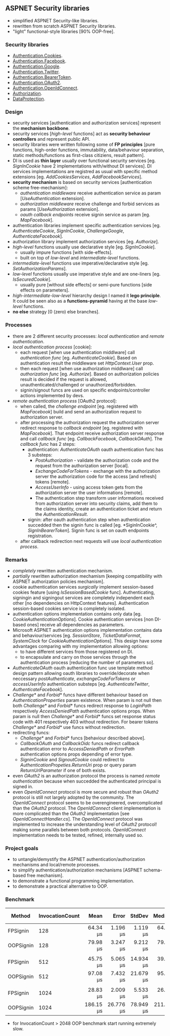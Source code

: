 
## ASPNET Security libraries
- simplified ASPNET Security-like libraries.
- rewritten from scratch ASPNET Security libraries.
- "light" functional-style libraries [90% OOP-free].

### Security libraries
- [Authentication.Cookies](/Security.Authentication.Cookies/).
- [Authentication.Facebook](/Security.Authentication.Facebook/).
- [Authentication.Google](/Security.Authentication.Google/).
- [Authentication.Twitter](/Security.Authentication.Twitter/).
- [Authentication.BearerToken](/Security.Authentication.BearerToken/).
- [Authentication.OAuth2](/Security.Authentication.OAuth/).
- [Authentication.OpenIdConnect](/Security.Authentication.OpenIdConnect/).
- [Authorization](/Security.Authorization/).
- [DataProtection](/Security.DataProtection/).

### Design
- security services [authentication and authorization services] represent the **mechanism backbone**.
- security services [*high-level* functions] act as **security behaviour controllers** and represent public API.
- security libraries were written following some of **FP principles** [pure functions, high-order functions, immutability, data/behaviour separation, static methods/functions as first-class citiziens, result pattern].
- DI is used as **thin layer** usually over functional security services [eg. *SignInCookie* have 2 implementations with/without DI services]. DI services implementations are registred as usual with specific method extensions [eg. *AddCookiesServices*, *AddFacebookServices*].
- **security mechanism** is based on security services [authentication scheme free-mechanism]:
  - *authentication middleware* receive authentication service as param [*UseAuthentication* extension].
  - *authorization middleware* receive challenge and forbid services as params [*UseAuthorization* extension].
  - *oauth callback endpoints* receive signin service as param [eg. *MapFacebook*].
- authentication libraries implement specific authentication services [eg. *AuthenticateCookie*, *SignInCookie*, *ChallengeGoogle*, *AuthenticateFacebook*].
- authorization library implement authorization services [eg. *Authorize*].
- *high-level* functions usually use declarative style [eg. *SignInCookie*].
  - usually impure functions [with side-effects].
  - built on top of *low-level* and *intermediate-level* functions.
- *intermediate-level* functions use imperative/declarative style [eg. *SetAuthorizationParams*].
- *low-level* functions usually use imperative style and are one-liners [eg. *IsSecuredCookie*].
  - usually pure [without side effects] or semi-pure functions [side effects on parameters].
- *high-intermediate-low-level* hierarchy design I named it **lego principle**. It could be seen also as a **functions-pyramid** having at the base *low-level* functions.
- **no else** strategy [0 (zero) else branches].

### Processes
- there are 2 different security processes: *local authentication* and *remote authentication*.
- *local authentication process* [cookie]:
  - each request [when use authentication middlware] call *authentication func* [eg. *AuthenticateCookie*]. Based on authentication result the middleware set *HttpContext.User* prop.
  - then each request [when use authorization middlware] call *authorization func* [eg. *Authorize*]. Based on authorization policies result is decided if the request is allowed, unauthenticated/challenged or unauthorized/forbidden.
  - signin/signout funcs are used on specific endpoints/controller actions implememted by devs.
- *remote authentication process* [OAuth2 protocol]:
  - when called, the *challenge endpoint* [eg. registered with *MapFacebook*] build and send an authorization request to authorization server.
  - after processing the authorization request the authorization server redirect response to *callback endpoint* [eg. registered with *MapFacebook*]. That endpoint receive authorization server response and call *callback func* [eg. *CallbackFacebook*, *CallbackOAuth*]. The *callback func* has 2 steps:
    - authentication: *AuthenticateOAuth* oauth authentication func has 3 substeps:
      * *PostAuthorization* - validate the authorization code and the request from the authorization server [local].
      * *ExchangeCodeForTokens* - exchange with the authorization server the authorization code for the access [and refresh] tokens [remote].
      * *AccessUserInfo* - using access token gets from the authorization server the user informations [remote].
      * The authentication step transform user informations received from authorization server into security claims, add them to the claims identity, create an authentication ticket and return the *AuthenticationResult*.
    - signin: after oauth authentication step when authentication succedded then the signin func is called [eg. *SiginInCookie^, *SignInBearerToken*]. Signin func is set on oauth endpoints registration.
  - after callback redirection next requests will use *local authentication process*.

### Remarks
- *completely* rewritten authentication mechanism.
- *partially* rewritten authorization mechamism [keeping compatibility with ASPNET authorization policies mechanism].
- cookie authentication services *surgically* implement session-based cookies feature [using *IsSessionBasedCookie* func]. Authenticating, signingin and signingout services are completely independent each other [no dependencies on HttpContext features]. Authentication session-based cookies service is completely isolated.
- authentication options implementation contains only data [eg. *CookieAuthenticationOptions*]. Cookie authentication services [non DI-based ones] receive all dependencies as parameters.
- Microsoft ASPNET authentication options implementation contains data and behaviour/services [eg. *SessionStore*, *TicketDataFormat*, *SystemClock* for *CookieAuthenticationOptions*]. This design have some advantages comparing with my implementation allowing options:
  - to have different services from those registered on DI.
  - to encapsulate and carry on those services through the authentication process [reducing the number of parameters so].
- *AuthenticateOAuth* oauth authentication func use template method design pattern allowing oauth libraries to override/decorate when neccessary *postAuthenticate*, *exchangeCodeForTokens* or *accessUserInfo* authentication substeps [eg. *AuthenticateTwitter*, *AuthenticateFacebook*].
- *Challenge** and *Forbid** funcs have different behaviour based on *AuthenticationProperties* param existence. When param is not null then both *Challenge** and *Forbid** funcs redirect response to *LoginPath* respectively *AccessDeniedPath* authentication options props. When param is null then *Challenge** and *Forbid** funcs set response status code with 401 respectively 403 without redirection. For bearer tokens *Challenge** and *Forbid** use funcs without redirection.
- redirecting funcs:
  - *Challenge** and *Forbid** funcs [behaviour described above].
  - *CallbackOAuth* and *CallbackOidc* funcs redirect callback authentication error to *AccessDeniedPath* or *ErrorPath* authentication options props depending of error type.
  - *SigninCookie* and *SignoutCookie* could redirect to *AuthenticationPropeties.ReturnUri* prop or query param *ReturnUrlParameter* if one of both exists.
- even *OAuth2* is an authorization protocol the process is named *remote authentication* because when succedded the authenticated principal is signed in.
- even *OpenIdConnect* protocol is more secure and robust than *OAuth2* protocol is still not largely adopted by the community. The *OpenIdConnect* protocol seems to be overengineered, overcomplicated than the *OAuth2* protocol. The *OpenIdConnect* client implementation is more complicated than the *OAuth2* implementation [see *OpenIdConnectHandler.cs*]. The *OpenIdConnect* protocol was implemented to increase the understanding level of *OAuth2* protocol! making some parallels between both protocols. *OpenIdConnect* implementation needs to be tested, refined, internally used so.

### Project goals
- to untangle/demystify the ASPNET authentication/authorization mechanisms and local/remote processes.
- to simplify authentication/authorization mechanisms [ASPNET schema-based free mechanism].
- to demonstrate a functional programming implementation.
- to demonstrate a practical alternative to OOP.

### Benchmark
| Method    | InvocationCount | Mean      | Error     | StdDev    | Median    | Ratio | RatioSD | Gen0    | Gen1    | Gen2    | Allocated | Alloc Ratio |
|---------- |---------------- |----------:|----------:|----------:|----------:|------:|--------:|--------:|--------:|--------:|----------:|------------:|
| FPSignin  | 128             |  64.34 μs |  1.196 μs |  1.119 μs |  64.69 μs |  1.00 |    0.00 |       - |       - |       - |   7.96 KB |        1.00 |
| OOPSignin | 128             |  79.98 μs |  3.247 μs |  9.212 μs |  79.56 μs |  1.13 |    0.14 |  7.8125 |  7.8125 |  7.8125 | 116.21 KB |       14.59 |
|           |                 |           |           |           |           |       |         |         |         |         |           |             |
| FPSignin  | 512             |  45.75 μs |  5.065 μs | 14.934 μs |  39.12 μs |  1.00 |    0.00 |  1.9531 |       - |       - |   7.96 KB |        1.00 |
| OOPSignin | 512             |  97.08 μs |  7.432 μs | 21.679 μs |  95.52 μs |  2.41 |    1.12 |  9.7656 |  9.7656 |  9.7656 |  445.7 KB |       56.01 |
|           |                 |           |           |           |           |       |         |         |         |         |           |             |
| FPSignin  | 1024            |  28.83 μs |  2.009 μs |  5.533 μs |  26.26 μs |  1.00 |    0.00 |  1.9531 |       - |       - |   7.95 KB |        1.00 |
| OOPSignin | 1024            | 186.15 μs | 26.776 μs | 78.949 μs | 211.04 μs |  6.32 |    3.02 | 14.6484 | 13.6719 | 13.6719 | 915.64 KB |      115.12 |
- for InvocationCount > 2048 OOP benchmark start running extremely slow.

